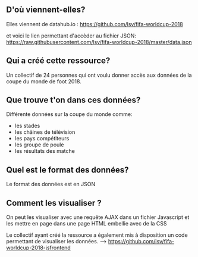 ## D'où viennent-elles?
Elles viennent de datahub.io : https://github.com/lsv/fifa-worldcup-2018

et voici le lien permettant d'accèder au fichier JSON:
https://raw.githubusercontent.com/lsv/fifa-worldcup-2018/master/data.json

## Qui a créé cette ressource?
Un collectif de 24 personnes qui ont voulu donner
accès aux données de la coupe du monde de foot 2018. 

## Que trouve t'on dans ces données?
Différente données sur la coupe du monde comme:
- les stades
- les châines de télévision
- les pays compétiteurs
- les groupe de poule
- les résultats des matche

## Quel est le format des données?
Le format des données est en JSON

## Comment les visualiser ?
On peut les visualiser avec une requête AJAX dans un fichier Javascript et les mettre en page
dans une page HTML embellie avec de la CSS

Le collectif ayant créé la ressource a également mis à disposition un code permettant de visualiser les 
données. --> https://github.com/lsv/fifa-worldcup-2018-jsfrontend
